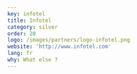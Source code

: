 ```yaml
---
key: infotel
title: Infotel
category: silver
order: 20
logo: /images/partners/logo-infotel.png
website: 'http://www.infotel.com'
lang: fr
why: What else ?
---
```

